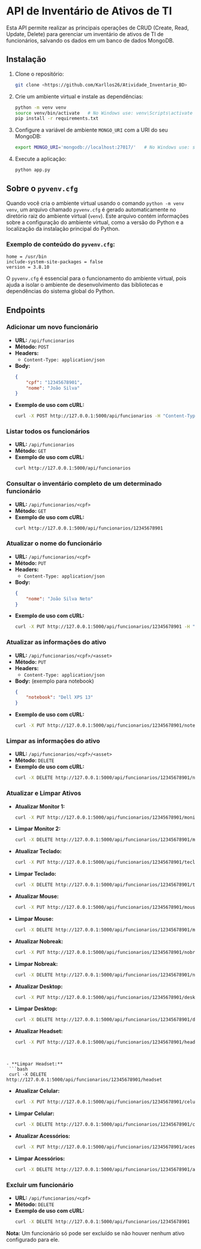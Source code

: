 # API de Inventário de Ativos de TI

Esta API permite realizar as principais operações de CRUD (Create, Read, Update, Delete) para gerenciar um inventário de ativos de TI de funcionários, salvando os dados em um banco de dados MongoDB.

## Instalação

1. Clone o repositório:
    ```bash
    git clone <https://github.com/Karllos26/Atividade_Inventario_BD>
    ```

2. Crie um ambiente virtual e instale as dependências:
    ```bash
    python -m venv venv
    source venv/bin/activate   # No Windows use: venv\Scripts\activate
    pip install -r requirements.txt
    ```

3. Configure a variável de ambiente `MONGO_URI` com a URI do seu MongoDB:
    ```bash
    export MONGO_URI='mongodb://localhost:27017/'   # No Windows use: set MONGO_URI='mongodb://localhost:27017/'
    ```

4. Execute a aplicação:
    ```bash
    python app.py
    ```

## Sobre o `pyvenv.cfg`

Quando você cria o ambiente virtual usando o comando `python -m venv venv`, um arquivo chamado `pyvenv.cfg` é gerado automaticamente no diretório raiz do ambiente virtual (`venv`). Este arquivo contém informações sobre a configuração do ambiente virtual, como a versão do Python e a localização da instalação principal do Python. 

### Exemplo de conteúdo do `pyvenv.cfg`:

```plaintext
home = /usr/bin
include-system-site-packages = false
version = 3.8.10
```

O `pyvenv.cfg` é essencial para o funcionamento do ambiente virtual, pois ajuda a isolar o ambiente de desenvolvimento das bibliotecas e dependências do sistema global do Python.

## Endpoints

### Adicionar um novo funcionário

- **URL:** `/api/funcionarios`
- **Método:** `POST`
- **Headers:**
  - `Content-Type: application/json`
- **Body:**
  ```json
  {
      "cpf": "12345678901",
      "nome": "João Silva"
  }
  ```
- **Exemplo de uso com cURL:**
  ```bash
  curl -X POST http://127.0.0.1:5000/api/funcionarios -H "Content-Type: application/json" -d "{\"cpf\": \"12345678901\", \"nome\": \"João Silva\"}"
  ```

### Listar todos os funcionários

- **URL:** `/api/funcionarios`
- **Método:** `GET`
- **Exemplo de uso com cURL:**
  ```bash
  curl http://127.0.0.1:5000/api/funcionarios
  ```

### Consultar o inventário completo de um determinado funcionário

- **URL:** `/api/funcionarios/<cpf>`
- **Método:** `GET`
- **Exemplo de uso com cURL:**
  ```bash
  curl http://127.0.0.1:5000/api/funcionarios/12345678901
  ```

### Atualizar o nome do funcionário

- **URL:** `/api/funcionarios/<cpf>`
- **Método:** `PUT`
- **Headers:**
  - `Content-Type: application/json`
- **Body:**
  ```json
  {
      "nome": "João Silva Neto"
  }
  ```
- **Exemplo de uso com cURL:**
  ```bash
  curl -X PUT http://127.0.0.1:5000/api/funcionarios/12345678901 -H "Content-Type: application/json" -d "{\"nome\": \"João Silva Neto\"}"
  ```

### Atualizar as informações do ativo

- **URL:** `/api/funcionarios/<cpf>/<asset>`
- **Método:** `PUT`
- **Headers:**
  - `Content-Type: application/json`
- **Body:** (exemplo para notebook)
  ```json
  {
      "notebook": "Dell XPS 13"
  }
  ```
- **Exemplo de uso com cURL:**
  ```bash
  curl -X PUT http://127.0.0.1:5000/api/funcionarios/12345678901/notebook -H "Content-Type: application/json" -d "{\"notebook\": \"Dell XPS 13\"}"
  ```

### Limpar as informações do ativo

- **URL:** `/api/funcionarios/<cpf>/<asset>`
- **Método:** `DELETE`
- **Exemplo de uso com cURL:**
  ```bash
  curl -X DELETE http://127.0.0.1:5000/api/funcionarios/12345678901/notebook
  ```

### Atualizar e Limpar Ativos

- **Atualizar Monitor 1:**
  ```bash
  curl -X PUT http://127.0.0.1:5000/api/funcionarios/12345678901/monitor1 -H "Content-Type: application/json" -d "{\"monitor1\": \"Samsung 24\"}"
  ```

- **Limpar Monitor 2:**
  ```bash
  curl -X DELETE http://127.0.0.1:5000/api/funcionarios/12345678901/monitor2
  ```

- **Atualizar Teclado:**
  ```bash
  curl -X PUT http://127.0.0.1:5000/api/funcionarios/12345678901/teclado -H "Content-Type: application/json" -d "{\"teclado\": \"Logitech K380\"}"
  ```

- **Limpar Teclado:**
  ```bash
  curl -X DELETE http://127.0.0.1:5000/api/funcionarios/12345678901/teclado
  ```

- **Atualizar Mouse:**
  ```bash
  curl -X PUT http://127.0.0.1:5000/api/funcionarios/12345678901/mouse -H "Content-Type: application/json" -d "{\"mouse\": \"Logitech MX Master 3\"}"
  ```

- **Limpar Mouse:**
  ```bash
  curl -X DELETE http://127.0.0.1:5000/api/funcionarios/12345678901/mouse
  ```

- **Atualizar Nobreak:**
  ```bash
  curl -X PUT http://127.0.0.1:5000/api/funcionarios/12345678901/nobreak -H "Content-Type: application/json" -d "{\"nobreak\": \"APC 1500VA\"}"
  ```

- **Limpar Nobreak:**
  ```bash
  curl -X DELETE http://127.0.0.1:5000/api/funcionarios/12345678901/nobreak
  ```

- **Atualizar Desktop:**
  ```bash
  curl -X PUT http://127.0.0.1:5000/api/funcionarios/12345678901/desktop -H "Content-Type: application/json" -d "{\"desktop\": \"HP EliteDesk 800\"}"
  ```

- **Limpar Desktop:**
  ```bash
  curl -X DELETE http://127.0.0.1:5000/api/funcionarios/12345678901/desktop
  ```

- **Atualizar Headset:**
  ```bash
  curl -X PUT http://127.0.0.1:5000/api/funcionarios/12345678901/headset -H "Content-Type: application/json" -d "{\"headset\": \"Plantronics Blackwire 3220\"}"
 

 ```

- **Limpar Headset:**
  ```bash
  curl -X DELETE http://127.0.0.1:5000/api/funcionarios/12345678901/headset
  ```

- **Atualizar Celular:**
  ```bash
  curl -X PUT http://127.0.0.1:5000/api/funcionarios/12345678901/celular -H "Content-Type: application/json" -d "{\"celular\": \"iPhone 12\"}"
  ```

- **Limpar Celular:**
  ```bash
  curl -X DELETE http://127.0.0.1:5000/api/funcionarios/12345678901/celular
  ```

- **Atualizar Acessórios:**
  ```bash
  curl -X PUT http://127.0.0.1:5000/api/funcionarios/12345678901/acessorios -H "Content-Type: application/json" -d "{\"acessorios\": \"Dock Station\"}"
  ```

- **Limpar Acessórios:**
  ```bash
  curl -X DELETE http://127.0.0.1:5000/api/funcionarios/12345678901/acessorios
  ```

### Excluir um funcionário

- **URL:** `/api/funcionarios/<cpf>`
- **Método:** `DELETE`
- **Exemplo de uso com cURL:**
  ```bash
  curl -X DELETE http://127.0.0.1:5000/api/funcionarios/12345678901
  ```

**Nota:** Um funcionário só pode ser excluído se não houver nenhum ativo configurado para ele.